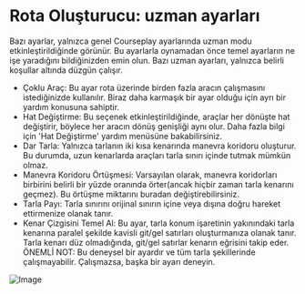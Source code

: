 # Rota Oluşturucu: uzman ayarları


Bazı ayarlar, yalnızca genel Courseplay ayarlarında uzman modu etkinleştirildiğinde görünür.
Bu ayarlarla oynamadan önce temel ayarların ne işe yaradığını bildiğinizden emin olun.
Bazı uzman ayarları, yalnızca belirli koşullar altında düzgün çalışır.

- Çoklu Araç: Bu ayar rota üzerinde birden fazla aracın çalışmasını istediğinizde kullanılır. Biraz daha karmaşık bir ayar olduğu için ayrı bir yardım konusuna sahiptir.
- Hat Değiştirme: Bu seçenek etkinleştirildiğinde, araçlar her dönüşte hat değiştirir, böylece her aracın dönüş genişliği aynı olur. Daha fazla bilgi için 'Hat Değiştirme' yardım menüsüne bakabilirsiniz.
- Dar Tarla: Yalnızca tarlanın iki kısa kenarında manevra koridoru oluşturur. Bu durumda, uzun kenarlarda araçları tarla sınırı içinde tutmak mümkün olmaz.
- Manevra Koridoru Örtüşmesi: Varsayılan olarak, manevra koridorları birbirini belirli bir yüzde oranında örter(ancak hiçbir zaman tarla kenarını geçmez). Bu örtüşme miktarını buradan değiştirebilirsiniz.
- Tarla Payı: Tarla sınırını orijinal sınırın içine veya dışına doğru hareket ettirmenize olanak tanır.
- Kenar Çizgisini Temel Al: Bu ayar, tarla konum işaretinin yakınındaki tarla kenarına paralel şekilde kavisli git/gel satırları oluşturmanıza olanak tanır. Tarla kenarı düz olmadığında, git/gel satırlar kenarın eğrisini takip eder.
ÖNEMLİ NOT: Bu deneysel bir ayardır ve tüm tarla şekillerinde çalışmayabilir. Çalışmazsa, başka bir ayarı deneyin.


![Image](assets/baseedge_0_0_1020_545.png)

